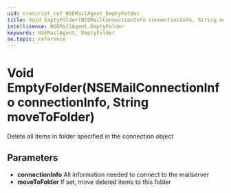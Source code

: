 ```yaml
---
uid: crmscript_ref_NSEMailAgent_EmptyFolder
title: Void EmptyFolder(NSEMailConnectionInfo connectionInfo, String moveToFolder)
intellisense: NSEMailAgent.EmptyFolder
keywords: NSEMailAgent, EmptyFolder
so.topic: reference
---
```


# Void EmptyFolder(NSEMailConnectionInfo connectionInfo, String moveToFolder)

Delete all items in folder specified in the connection object

## Parameters

* **connectionInfo** All information needed to connect to the mailserver
* **moveToFolder** If set, move deleted items to this folder
